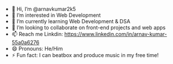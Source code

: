- 👋 Hi, I’m @arnavkumar2k5
- 👀 I’m interested in Web Development
- 🌱 I’m currently learning Web Development & DSA
- 💞️ I’m looking to collaborate on front-end projects and web apps
- 📫 Reach me Linkdin: https://www.linkedin.com/in/arnav-kumar-55a0a6276
- 😄 Pronouns: He/Him
- ⚡ Fun fact: I can beatbox and produce music in my free time!

<!---
arnavkumar2k5/arnavkumar2k5 is a ✨ special ✨ repository because its `README.md` (this file) appears on your GitHub profile.
You can click the Preview link to take a look at your changes.
--->
